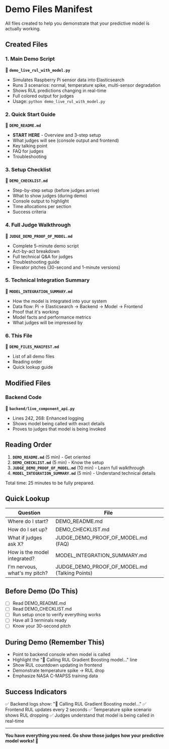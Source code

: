 # Demo Files Manifest

All files created to help you demonstrate that your predictive model is actually working.

## Created Files

### 1. Main Demo Script
📄 **`demo_live_rul_with_model.py`**
- Simulates Raspberry Pi sensor data into Elasticsearch
- Runs 3 scenarios: normal, temperature spike, multi-sensor degradation
- Shows RUL predictions changing in real-time
- Full colored output for judges
- Usage: `python demo_live_rul_with_model.py`

### 2. Quick Start Guide
📄 **`DEMO_README.md`**
- **START HERE** - Overview and 3-step setup
- What judges will see (console output and frontend)
- Key talking point
- FAQ for judges
- Troubleshooting

### 3. Setup Checklist
📄 **`DEMO_CHECKLIST.md`**
- Step-by-step setup (before judges arrive)
- What to show judges (during demo)
- Console output to highlight
- Time allocations per section
- Success criteria

### 4. Full Judge Walkthrough
📄 **`JUDGE_DEMO_PROOF_OF_MODEL.md`**
- Complete 5-minute demo script
- Act-by-act breakdown
- Full technical Q&A for judges
- Troubleshooting guide
- Elevator pitches (30-second and 1-minute versions)

### 5. Technical Integration Summary
📄 **`MODEL_INTEGRATION_SUMMARY.md`**
- How the model is integrated into your system
- Data flow: Pi → Elasticsearch → Backend → Model → Frontend
- Proof that it's working
- Model facts and performance metrics
- What judges will be impressed by

### 6. This File
📄 **`DEMO_FILES_MANIFEST.md`**
- List of all demo files
- Reading order
- Quick lookup guide

## Modified Files

### Backend Code
📝 **`backend/live_component_api.py`**
- Lines 242, 268: Enhanced logging
- Shows model being called with exact details
- Proves to judges that model is being invoked

## Reading Order

1. **`DEMO_README.md`** (5 min) - Get oriented
2. **`DEMO_CHECKLIST.md`** (5 min) - Know the setup
3. **`JUDGE_DEMO_PROOF_OF_MODEL.md`** (10 min) - Learn full walkthrough
4. **`MODEL_INTEGRATION_SUMMARY.md`** (5 min) - Understand technical details

Total time: 25 minutes to be fully prepared.

## Quick Lookup

| Question | File |
|----------|------|
| Where do I start? | DEMO_README.md |
| How do I set up? | DEMO_CHECKLIST.md |
| What if judges ask X? | JUDGE_DEMO_PROOF_OF_MODEL.md (FAQ) |
| How is the model integrated? | MODEL_INTEGRATION_SUMMARY.md |
| I'm nervous, what's my pitch? | JUDGE_DEMO_PROOF_OF_MODEL.md (Talking Points) |

## Before Demo (Do This)

- [ ] Read DEMO_README.md
- [ ] Read DEMO_CHECKLIST.md
- [ ] Run setup once to verify everything works
- [ ] Have all 3 terminals ready
- [ ] Know your 30-second pitch

## During Demo (Remember This)

- Point to backend console when model is called
- Highlight the "🤖 Calling RUL Gradient Boosting model..." line
- Show RUL countdown updating in frontend
- Demonstrate temperature spike → RUL drop
- Emphasize NASA C-MAPSS training data

## Success Indicators

✅ Backend logs show: "🤖 Calling RUL Gradient Boosting model..."
✅ Frontend RUL updates every 2 seconds
✅ Temperature spike scenario shows RUL dropping
✅ Judges understand that model is being called in real-time

---

**You have everything you need. Go show those judges how your predictive model works! 🚀**
